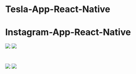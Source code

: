 # Tesla-App-React-Native

# Instagram-App-React-Native

<p float="left">

<img src="https://user-images.githubusercontent.com/73642253/116429220-5ca27c00-a84e-11eb-9d41-9359aaf1c01f.png" />


<img src="https://user-images.githubusercontent.com/73642253/116429224-5d3b1280-a84e-11eb-88ce-c7a2e3680eaa.png" />


&nbsp;

<img src="https://user-images.githubusercontent.com/73642253/116429226-5dd3a900-a84e-11eb-8a33-7825388f2daa.png" />


<img src="https://user-images.githubusercontent.com/73642253/116429229-5dd3a900-a84e-11eb-8394-5f8916d2242b.png" />



</p>
